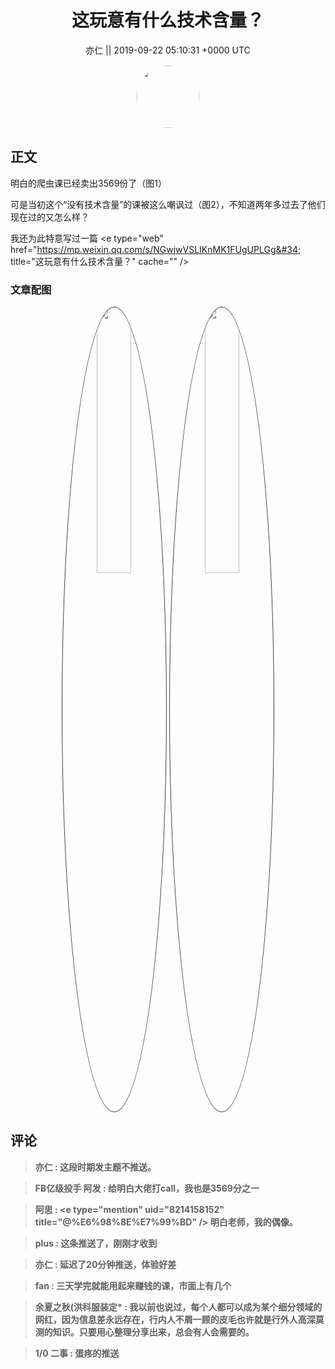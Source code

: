 <h1 align="center">这玩意有什么技术含量？ </h1>




<p align="center">
    <a>亦仁 || 2019-09-22 05:10:31 &#43;0000 UTC</a>
</p>

<div align="center">
    <img src="https://images.zsxq.com/Fn3NQqCN8nuGF86yZPXSbEsl0mb3?e=1590940799&amp;token=kIxbL07-8jAj8w1n4s9zv64FuZZNEATmlU_Vm6zD:pfbNc8W3hS0oYG_hyXXh_rHMHuc=" width="100" height="100" style="border:1px solid;border-radius:50%; color:#ffffff"/>
</div>




## 正文

<div>
明白的爬虫课已经卖出3569份了（图1）

可是当初这个“没有技术含量”的课被这么嘲讽过（图2），不知道两年多过去了他们现在过的又怎么样？

我还为此特意写过一篇
&lt;e type=&#34;web&#34; href=&#34;https://mp.weixin.qq.com/s/NGwjwVSLIKnMK1FUgUPLGg&#34; title=&#34;这玩意有什么技术含量？&#34; cache=&#34;&#34; /&gt;
</div>

### 文章配图

<div class="image" align="center">

<img src="https://images.zsxq.com/FvGp4jUvK5f0q0yMY_hmC7BLY294?imageMogr2/auto-orient/thumbnail/800x/format/jpg/blur/1x0/quality/75&amp;e=1590940799&amp;token=kIxbL07-8jAj8w1n4s9zv64FuZZNEATmlU_Vm6zD:C3mWV0BaLwpxRv4yVJOx-5fzNvo=" width="33%" height="33%" style="border:1px solid;border-radius:50%; color:#3c3f41"/>

<img src="https://images.zsxq.com/FgWRgW6D0XZYEUVkXiZcgUnpd0dx?imageMogr2/auto-orient/thumbnail/800x/format/jpg/blur/1x0/quality/75&amp;e=1590940799&amp;token=kIxbL07-8jAj8w1n4s9zv64FuZZNEATmlU_Vm6zD:ykoeYEk-8kCWfVWND-nCEc8yyxU=" width="33%" height="33%" style="border:1px solid;border-radius:50%; color:#3c3f41"/>

</div>


## 评论

<div align="left">
<div>

<blockquote >
<span> <strong>亦仁 : 这段时期发主题不推送。 </strong></span>
</blockquote>

<blockquote >
<span> <strong>FB亿级投手 阿发 : 给明白大佬打call，我也是3569分之一 </strong></span>
</blockquote>

<blockquote >
<span> <strong>阿思 : &lt;e type=&#34;mention&#34; uid=&#34;8214158152&#34; title=&#34;@%E6%98%8E%E7%99%BD&#34; /&gt; 明白老师，我的偶像。 </strong></span>
</blockquote>

<blockquote >
<span> <strong>plus : 这条推送了，刚刚才收到 </strong></span>
</blockquote>

<blockquote >
<span> <strong>亦仁 : 延迟了20分钟推送，体验好差 </strong></span>
</blockquote>

<blockquote >
<span> <strong>fan : 三天学完就能用起来赚钱的课，市面上有几个 </strong></span>
</blockquote>

<blockquote >
<span> <strong>余夏之秋(洪科服装定* : 我以前也说过，每个人都可以成为某个细分领域的网红，因为信息差永远存在，行内人不屑一顾的皮毛也许就是行外人高深莫测的知识。只要用心整理分享出来，总会有人会需要的。 </strong></span>
</blockquote>

<blockquote >
<span> <strong>1/0 二事 : 蛋疼的推送 </strong></span>
</blockquote>

</div>
</div>